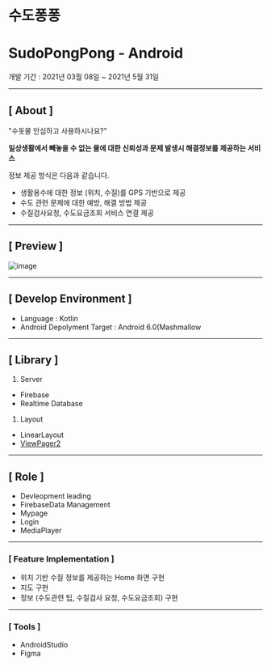 # 수도퐁퐁

# SudoPongPong **- Android**

개발 기간 : 2021년 03월 08일 ~ 2021년 5월 31일

---

## **[ About ]**

"수돗물 안심하고 사용하시나요?"

**일상생활에서 빼놓을 수 없는 물에 대한 신뢰성과 문제 발생시 해결정보를 제공하는 서비스**

정보 제공 방식은 다음과 같습니다.

- 생활용수에 대한 정보 (위치, 수질)를 GPS 기반으로 제공
- 수도 관련 문제에 대한 예방, 해결 방법 제공
- 수질검사요청, 수도요금조회 서비스 연결 제공

---

## **[ Preview ]**

![image](https://user-images.githubusercontent.com/71672106/127963285-f5a39eba-1159-4519-ae1d-59bb15de34a3.png)

---

## **[ Develop Environment ]**

- Language : Kotlin
- Android Depolyment Target : Android 6.0(Mashmallow

---

## **[ Library ]**

1. Server
- Firebase
- Realtime Database
1. Layout
- LinearLayout
- [ViewPager2](https://developer.android.com/jetpack/androidx/releases/viewpager2?hl=ko)

---

## **[ Role ]**

- Devleopment leading
- FirebaseData Management
- Mypage
- Login
- MediaPlayer

---

### **[ Feature Implementation ]**

- 위치 기반 수질 정보를 제공하는 Home 화면 구현
- 지도 구현
- 정보 (수도관련 팁, 수질검사 요청, 수도요금조회) 구현

      

---

### **[ Tools ]**

- AndroidStudio
- Figma
